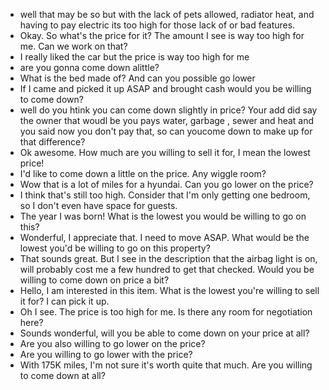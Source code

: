 - well that may be so but with the lack of pets allowed, radiator heat, and having to pay electric its too high for those lack of or bad features. 
- Okay. So what's the price for it? The amount I see is way too high for me. Can we work on that?
- I really liked the car but the price is way too high for me
- are you gonna come down alittle?
- What is the bed made of? And can you possible go lower
- If I came and picked it up ASAP and brought cash would you be willing to come down?
- well do you htink you can come down slightly in price? Your add did say the owner that woudl be you pays water, garbage , sewer and heat and you said now you don't pay that, so can youcome down to make up for that difference?
- Ok awesome. How much are you willing to sell it for, I mean the lowest price!
- I'd like to come down a little on the price. Any wiggle room?
- Wow that is a lot of miles for a hyundai. Can you go lower on the price? 
- I think that's still too high. Consider that I'm only getting one bedroom, so I don't even have space for guests.
- The year I was born! What is the lowest you would be willing to go on this? 
- Wonderful, I appreciate that. I need to move ASAP. What would be the lowest you'd be willing to go on this property?
- That sounds great. But I see in the description that the airbag light is on, will probably cost me a few hundred to get that checked. Would you be willing to come down on price a bit?
- Hello, I am interested in this item. What is the lowest you're willing to sell it for? I can pick it up.
- Oh I see. The price is too high for me. Is there any room for negotiation here?
- Sounds wonderful, will you be able to come down on your price at all?
- Are you also willing to go lower on the price?
- Are you willing to go lower with the price?
- With 175K miles, I'm not sure it's worth quite that much.  Are you willing to come down at all?

